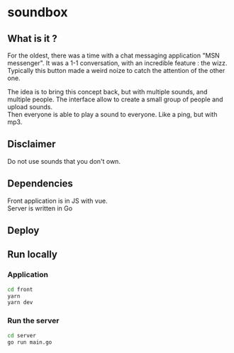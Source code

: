 # soundbox

## What is it ?

For the oldest, there was a time with a chat messaging application "MSN messenger". It was a 1-1 conversation, with an incredible feature : the wizz. 
Typically this button made a weird noize to catch the attention of the other one.  

The idea is to bring this concept back, but with multiple sounds, and multiple people. The interface allow to create a small group of people and upload sounds.  
Then everyone is able to play a sound to everyone.  Like a ping, but with mp3.  

## Disclaimer

Do not use sounds that you don't own.  

## Dependencies

Front application is in JS with vue.  
Server is written in Go

## Deploy



## Run locally

### Application

```sh
cd front
yarn
yarn dev
```

### Run the server

```sh
cd server
go run main.go
```